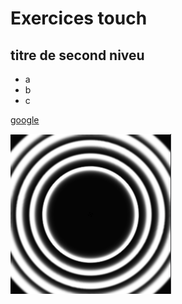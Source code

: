 # Exercices touch

## titre de second niveu

- a
- b
- c

[google](http://google.fr)


![circle](./circle.png)